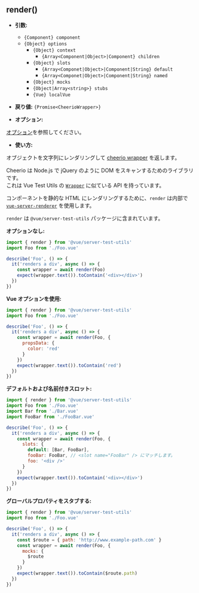 ## render()

- **引数:**

  - `{Component} component`
  - `{Object} options`
    - `{Object} context`
      - `{Array<Component|Object>|Component} children`
    - `{Object} slots`
      - `{Array<Componet|Object>|Component|String} default`
      - `{Array<Componet|Object>|Component|String} named`
    - `{Object} mocks`
    - `{Object|Array<string>} stubs`
    - `{Vue} localVue`

- **戻り値:** `{Promise<CheerioWrapper>}`

- **オプション:**

[オプション](./options.md)を参照してください。

- **使い方:**

オブジェクトを文字列にレンダリングして [cheerio wrapper](https://github.com/cheeriojs/cheerio) を返します。

Cheerio は Node.js で jQuery のように DOM をスキャンするためのライブラリです。  
これは Vue Test Utils の [`Wrapper`](wrapper/) に似ている API を持っています。

コンポーネントを静的な HTML にレンダリングするために、`render` は内部で [`vue-server-renderer`](https://ssr.vuejs.org/ja/basic.html) を使用します。

`render` は `@vue/server-test-utils` パッケージに含まれています。

**オプションなし:**

```js
import { render } from '@vue/server-test-utils'
import Foo from './Foo.vue'

describe('Foo', () => {
  it('renders a div', async () => {
    const wrapper = await render(Foo)
    expect(wrapper.text()).toContain('<div></div>')
  })
})
```

**Vue オプションを使用:**

```js
import { render } from '@vue/server-test-utils'
import Foo from './Foo.vue'

describe('Foo', () => {
  it('renders a div', async () => {
    const wrapper = await render(Foo, {
      propsData: {
        color: 'red'
      }
    })
    expect(wrapper.text()).toContain('red')
  })
})
```

**デフォルトおよび名前付きスロット:**

```js
import { render } from '@vue/server-test-utils'
import Foo from './Foo.vue'
import Bar from './Bar.vue'
import FooBar from './FooBar.vue'

describe('Foo', () => {
  it('renders a div', async () => {
    const wrapper = await render(Foo, {
      slots: {
        default: [Bar, FooBar],
        fooBar: FooBar, // <slot name="FooBar" /> にマッチします。
        foo: '<div />'
      }
    })
    expect(wrapper.text()).toContain('<div></div>')
  })
})
```

**グローバルプロパティをスタブする:**

```js
import { render } from '@vue/server-test-utils'
import Foo from './Foo.vue'

describe('Foo', () => {
  it('renders a div', async () => {
    const $route = { path: 'http://www.example-path.com' }
    const wrapper = await render(Foo, {
      mocks: {
        $route
      }
    })
    expect(wrapper.text()).toContain($route.path)
  })
})
```
